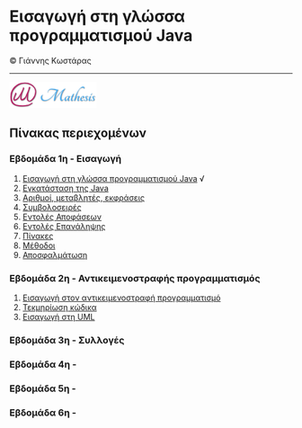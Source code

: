 # Εισαγωγή στη γλώσσα προγραμματισμού Java 
© Γιάννης Κωστάρας

---

[![Mathesis](Courses/Mathesis/assets/mathesis.png)](http://mathesis.cup.gr)

## Πίνακας περιεχομένων
### Εβδομάδα 1η - Εισαγωγή
1. [Εισαγωγή στη γλώσσα προγραμματισμού Java](Week1/1.1-JavaHistory/README.md) √
2. [Εγκατάσταση της Java](Week1/1.2-JavaInstallation/README.md) 
3. [Αριθμοί, μεταβλητές, εκφράσεις](Week1/1.3-JavaBasics/README.md) 
4. [Συμβολοσειρές](Week1/1.4-Strings/README.md) 
5. [Εντολές Αποφάσεων](Week1/1.5-ControlStatements/README.md) 
6. [Εντολές Επανάληψης](Week1/1.6-Loops/README.md) 
7. [Πίνακες](Week1/1.7-Arrays/README.md) 
8. [Μέθοδοι](Week1/1.8-Methods/README.md) 
9. [Αποσφαλμάτωση](Week1/1.9-Debugging/README.md) 

### Εβδομάδα 2η - Αντικειμενοστραφής προγραμματισμός
1. [Εισαγωγή στον αντικειμενοστραφή προγραμματισμό](Week2/2.1-Intro2OOP/README.md) 
6. [Τεκμηρίωση κώδικα](Week2/2.6-Javadoc/README.md)
7. [Εισαγωγή στη UML](week2/2.7-UML/README.md)

### Εβδομάδα 3η - Συλλογές


### Εβδομάδα 4η -


### Εβδομάδα 5η - 


### Εβδομάδα 6η - 